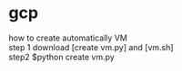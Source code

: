 # gcp
how to create automatically VM <br/>
step 1 download [create vm.py] and [vm.sh] <br/>
step2 $python create vm.py
